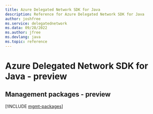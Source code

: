 ```yaml
---
title: Azure Delegated Network SDK for Java
description: Reference for Azure Delegated Network SDK for Java
author: joshfree
ms.service: delegatednetwork
ms.data: 09/28/2022
ms.author: jfree
ms.devlang: java
ms.topic: reference
---
```

# Azure Delegated Network SDK for Java - preview

## Management packages - preview
[!INCLUDE [mgmt-packages](delegated-network-mgmt-index.md)]